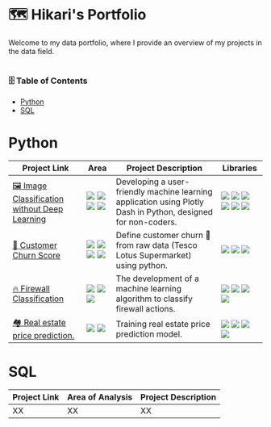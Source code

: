 # :world_map: Hikari's Portfolio
Welcome to my data portfolio, where I provide an overview of my projects in the data field.
# <h3> :file_cabinet: Table of Contents </h3>
- [Python](https://github.com/HikariJadeEmpire/Main-Repository#-python-)
- [SQL](https://github.com/HikariJadeEmpire/Main-Repository#sql)

# Python
| Project Link | Area | Project Description | Libraries |
|--------------|-----------------|-------|---------------------|
| [ :framed_picture: Image Classification without Deep Learning](https://github.com/HikariJadeEmpire/THNumber_img_classification-dash_app-) | ![](https://img.shields.io/badge/Image%20Preprocessing-rgb(52,152,219)) ![](https://img.shields.io/badge/Programming-rgb(52,152,219)) ![](https://img.shields.io/badge/Machine%20Learning-rgb(52,152,219)) ![](https://img.shields.io/badge/Visualization-rgb(52,152,219)) | Developing a user-friendly machine learning application using Plotly Dash in Python, designed for non-coders.| ![](https://img.shields.io/badge/pycaret-rgb(32,178,170)) ![](https://img.shields.io/badge/plotly%20dash-rgb(32,178,170)) ![](https://img.shields.io/badge/scikit%20learn-rgb(32,178,170)) ![](https://img.shields.io/badge/Pandas-rgb(32,178,170)) ![](https://img.shields.io/badge/matplotlib-rgb(32,178,170)) ![](https://img.shields.io/badge/seaborn-rgb(32,178,170)) |
 | [:wave: Customer Churn Score](https://github.com/HikariJadeEmpire/AdvancedAnalytics-MADT8101/blob/main/Week04_ChurnScoring/week04.md) | ![](https://img.shields.io/badge/Customer%20Analysis-rgb(52,152,219)) ![](https://img.shields.io/badge/Data%20Wrangling-rgb(52,152,219)) ![](https://img.shields.io/badge/EDA-rgb(52,152,219)) ![](https://img.shields.io/badge/Visualization-rgb(52,152,219)) | Define customer churn 🏃 from raw data (Tesco Lotus Supermarket) using python. | ![](https://img.shields.io/badge/Pandas-rgb(32,178,170)) ![](https://img.shields.io/badge/matplotlib-rgb(32,178,170)) ![](https://img.shields.io/badge/seaborn-rgb(32,178,170)) |
 | [:fire: Firewall Classification](https://github.com/HikariJadeEmpire/Firewall_Classifier) | ![](https://img.shields.io/badge/EDA-rgb(52,152,219)) ![](https://img.shields.io/badge/Machine%20Learning-rgb(52,152,219)) ![](https://img.shields.io/badge/Visualization-rgb(52,152,219)) | The development of a machine learning algorithm to classify firewall actions. | ![](https://img.shields.io/badge/scikit%20learn-rgb(32,178,170)) ![](https://img.shields.io/badge/Pandas-rgb(32,178,170)) ![](https://img.shields.io/badge/matplotlib-rgb(32,178,170)) ![](https://img.shields.io/badge/seaborn-rgb(32,178,170)) |
 | [:houses: Real estate price prediction.](https://github.com/HikariJadeEmpire/Real_Estate_Prediction) | ![](https://img.shields.io/badge/EDA-rgb(52,152,219)) ![](https://img.shields.io/badge/Machine%20Learning-rgb(52,152,219)) | Training real estate price prediction model. | ![](https://img.shields.io/badge/scikit%20learn-rgb(32,178,170)) ![](https://img.shields.io/badge/Pandas-rgb(32,178,170)) ![](https://img.shields.io/badge/matplotlib-rgb(32,178,170)) ![](https://img.shields.io/badge/seaborn-rgb(32,178,170)) | 

 # SQL
 | Project Link | Area of Analysis | Project Description |
 |--------------|------------------|---------------------|
 | XX | XX | XX |
 
